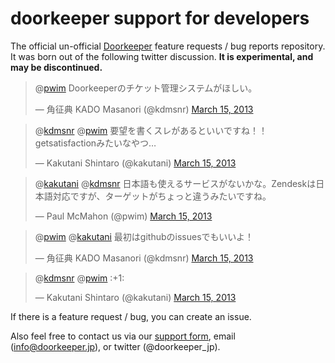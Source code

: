 # doorkeeper support for developers

The official un-official [Doorkeeper](http://www.doorkeeeperhq.com/) feature requests / bug reports repository. It was born out of the following twitter discussion. **It is experimental, and may be discontinued.**

<blockquote class="twitter-tweet" data-conversation="none"><p>@<a href="https://twitter.com/pwim">pwim</a> Doorkeeperのチケット管理システムがほしい。</p>&mdash; 角征典 KADO Masanori (@kdmsnr) <a href="https://twitter.com/kdmsnr/status/312410197849157632">March 15, 2013</a></blockquote>
<script async src="//platform.twitter.com/widgets.js" charset="utf-8"></script>
<blockquote class="twitter-tweet" data-conversation="none"><p>@<a href="https://twitter.com/kdmsnr">kdmsnr</a> @<a href="https://twitter.com/pwim">pwim</a> 要望を書くスレがあるといいですね！！ getsatisfactionみたいなやつ…</p>&mdash; Kakutani Shintaro (@kakutani) <a href="https://twitter.com/kakutani/status/312413027779616768">March 15, 2013</a></blockquote>
<script async src="//platform.twitter.com/widgets.js" charset="utf-8"></script>
<blockquote class="twitter-tweet" data-conversation="none"><p>@<a href="https://twitter.com/kakutani">kakutani</a> @<a href="https://twitter.com/kdmsnr">kdmsnr</a> 日本語も使えるサービスがないかな。Zendeskは日本語対応ですが、ターゲットがちょっと違うみたいですね。</p>&mdash; Paul McMahon (@pwim) <a href="https://twitter.com/pwim/status/312422138718064640">March 15, 2013</a></blockquote>
<script async src="//platform.twitter.com/widgets.js" charset="utf-8"></script>
<blockquote class="twitter-tweet" data-conversation="none"><p>@<a href="https://twitter.com/pwim">pwim</a> @<a href="https://twitter.com/kakutani">kakutani</a> 最初はgithubのissuesでもいいよ！</p>&mdash; 角征典 KADO Masanori (@kdmsnr) <a href="https://twitter.com/kdmsnr/status/312422347581841408">March 15, 2013</a></blockquote>
<script async src="//platform.twitter.com/widgets.js" charset="utf-8"></script>
<blockquote class="twitter-tweet"><p>@<a href="https://twitter.com/kdmsnr">kdmsnr</a> @<a href="https://twitter.com/pwim">pwim</a> :+1:</p>&mdash; Kakutani Shintaro (@kakutani) <a href="https://twitter.com/kakutani/status/312422599961505792">March 15, 2013</a></blockquote>
<script async src="//platform.twitter.com/widgets.js" charset="utf-8"></script>

If there is a feature request / bug, you can create an issue.

Also feel free to contact us via our [support form](http://www.doorkeeper.jp/contact), email (info@doorkeeper.jp), or twitter (@doorkeeper_jp).
